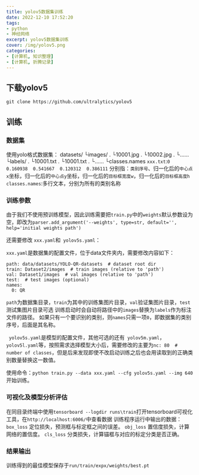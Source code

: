 ```yaml
---
title: yolov5数据集训练
date: 2022-12-10 17:52:20
tags:
- python
- 神经网络
excerpt: yolov5数据集训练
cover: /img/yolov5.png
categories: 
- [计算机, 知识整理]
- [计算机, 折腾记录]
---
```

## 下载yolov5
```
git clone https://github.com/ultralytics/yolov5
```
## 训练
### 数据集
使用yolo格式数据集：
datasets/
└images/
.  └10001.jpg
.  └10002.jpg
.  └......
└labels/
.  └10001.txt
.  └10001.txt
.  └......
└classes.names
`xxx.txt`:`0  0.160938  0.541667  0.120312  0.386111`
分别指：`类别序号`、归一化后的`中心点x`坐标，归一化后的`中心点y`坐标，归一化后的`目标框宽度w`，归一化后的`目标框高度h`
`classes.names`:多行文本，分别为所有的类别名称
### 训练参数
由于我们不使用预训练模型，因此训练需要把`train.py`中的`weights`默认参数设为空，即改为`parser.add_argument('--weights', type=str, default='', help='initial weights path')`

还需要修改 `xxx.yaml`和` yolov5s.yaml`：

 `xxx.yaml`是数据集的配置文件，位于data文件夹内，需要修改内容如下：
```
path: data/datasets/YOLO-QR-datasets  # dataset root dir
train: Dataset2/images  # train images (relative to 'path')
val: Dataset1/images  # val images (relative to 'path')
test:  # test images (optional)
names:
  0: QR
```
`path`为数据集目录，`train`为其中的训练集图片目录，`val`验证集图片目录，`test`测试集图片目录可选
训练启动时会自动将路径中的`images`替换为`labels`作为标注文件的路径。
如果只有一个要识别的类别，则`names`只需一项`0`，即数据集的类别序号，后面是其名称。

` yolov5s.yaml`是模型的配置文件，其他可选的还有` yolov5m.yaml`，` yolov5l.yaml`等，按照需求选择模型大小后，需要修改的主要为`nc: 80  # number of classes`，但是后来发现即使不改启动训练之后也会用读取到的正确类别数量替换这一数值。

使用命令：`python train.py --data xxx.yaml --cfg yolov5s.yaml --img 640`开始训练。
### 可视化及模型分析评估
在同目录终端中使用`tensorboard --logdir runs\train`打开tensorboard可视化工具，在`http://localhost:6006/`中查看数据
训练程序运行中输出的数据：`box_loss` 定位损失，预测框与标定框之间的误差。  `obj_loss` 置信度损失，计算网络的置信度。  `cls_loss` 分类损失，计算锚框与对应的标定分类是否正确。
### 结果输出
训练得到的最佳模型保存于`run/train/expx/weights/best.pt`

